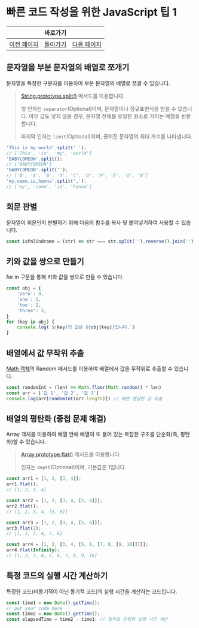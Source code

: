 # 빠른 코드 작성을 위한 JavaScript 팁 1

<table>
    <thead>
        <tr>
            <th colspan="3" style="text-align: center;">바로가기</th>
        </tr>
    </thead>
    <tbody>
        <tr>
            <td>
                <a href="/../javascript/docs/0817.html">이전 페이지</a>
            </td>
            <td>
                <a href="/../javascript/">돌아가기</a>
            </td>
            <td>
                <a href="/../javascript/docs/0819.html">다음 페이지</a>
            </td>
        </tr>
    </tbody>
</table>

## 문자열을 부분 문자열의 배열로 쪼개기

문자열을 특정한 구분자를 이용하여 부분 문자열의 배열로 쪼갤 수 있습니다.

> [String.prototype.split()](https://developer.mozilla.org/ko/docs/Web/JavaScript/Reference/Global_Objects/String/split) 메서드를 이용합니다.
> 
> 첫 인자는 `separator`(Optional)이며, 문자열이나 정규표현식을 받을 수 있습니다. 아무 값도 넣지 않을 경우, 문자열 전체를 유일한 원소로 가지는 배열을 반환합니다.
> 
> 마지막 인자는 `limit`(Optional)이며, 끊어진 문자열의 최대 개수를 나타냅니다.

```javascript
'This is my world'.split(' ');
// ['This', 'is', 'my', 'world']
'BABYCOMEON'.split();
// ['BABYCOMEON']
'BABYCOMEON'.split('');
// ['B', 'A', 'B', 'Y', 'C', 'O', 'M', 'E', 'O', 'N']
'my,name,is,hanna'.split(',');
// ['my', 'name', 'is', 'hanna']
```

## 회문 판별

문자열이 회문인지 판별하기 위해 다음의 함수를 복사 및 붙여넣기하여 사용할 수 있습니다.

```javascript
const isPalindrome = (str) => str === str.split('').reverse().join('')
```

## 키와 값을 쌍으로 만들기

for in 구문을 통해 키와 값을 쌍으로 만들 수 있습니다.

```javascript
const obj = {
    'zero': 0,
    'one': 1,
    'two': 2,
    'three': 3,
}
for (key in obj) {
    console.log(`${key}의 값은 ${obj[key]}입니다.`)
}
```

## 배열에서 값 무작위 추출

[Math 객체](/javascript/docs/0720.html)의 Random 메서드를 이용하여 배열에서 값을 무작위로 추출할 수 있습니다.

```javascript
const randomInt = (len) => Math.floor(Math.random() * len)
const arr = ['값 1', '값 2', '값 3']
console.log(arr[randomInt(arr.length)]) // 매번 랜덤한 값 추출
```

## 배열의 평탄화 (중첩 문제 해결)

Array 객체를 이용하여 배열 안에 배열이 또 들어 있는 복잡한 구조를 단순화(즉, 평탄화)할 수 있습니다.

> [Array.prototype.flat()](https://developer.mozilla.org/ko/docs/Web/JavaScript/Reference/Global_Objects/Array/flat) 메서드를 이용합니다.
> 
> 인자는 `depth`(Optional)이며, 기본값은 1입니다.

```javascript
const arr1 = [1, 2, [3, 4]];
arr1.flat();
// [1, 2, 3, 4]

const arr2 = [1, 2, [3, 4, [5, 6]]];
arr2.flat();
// [1, 2, 3, 4, [5, 6]]

const arr3 = [1, 2, [3, 4, [5, 6]]];
arr3.flat(2);
// [1, 2, 3, 4, 5, 6]

const arr4 = [1, 2, [3, 4, [5, 6, [7, 8, [9, 10]]]]];
arr4.flat(Infinity);
// [1, 2, 3, 4, 5, 6, 7, 8, 9, 10]
```

## 특정 코드의 실행 시간 계산하기

특정한 코드(비동기적이 아닌 동기적 코드)의 실행 시간을 계산하는 코드입니다.

```javascript
const time1 = new Date().getTime();
// put your code here
const time2 = new Date().getTime();
const elapsedTime = time2 - time1; // 밀리초 단위의 실행 시간 계산
```
